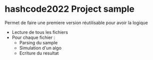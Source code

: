 # hashcode2022 Project sample

Permet de faire une premiere version réutilisable pour avoir la logique
- Lecture de tous les fichiers
- Pour chaque fichier :
    - Parsing du sample
    - Simulation d'un algo
    - Ecriture du resultat

